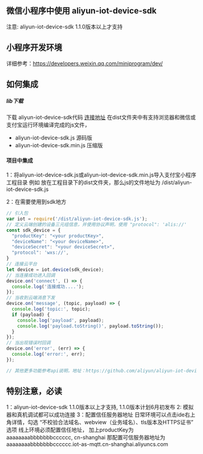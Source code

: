 ## 微信小程序中使用 aliyun-iot-device-sdk

注意: aliyun-iot-device-sdk 1.1.0版本以上才支持

## 小程序开发环境

详细参考：https://developers.weixin.qq.com/miniprogram/dev/

## 如何集成

##### lib下载
下载 aliyun-iot-device-sdk代码 [连接地址](https://github.com/aliyun/aliyun-iot-device-sdk)
在dist文件夹中有支持浏览器和微信或支付宝运行环境编译完成的js文件，
  - aliyun-iot-device-sdk.js	源码版
  - aliyun-iot-device-sdk.min.js 压缩版


#### 项目中集成
1：将aliyun-iot-device-sdk.js或aliyun-iot-device-sdk.min.js导入支付宝小程序工程目录 例如 放在工程目录下的dist文件夹，那么js的文件地址为 /dist/aliyun-iot-device-sdk.js

2：在需要使用到sdk地方
````js
// 引入包
var iot = require('/dist/aliyun-iot-device-sdk.js');
// 定义云端创建的设备三元组信息，并使用协议声明，使用 "protocol": 'alis://'
const sdk_device = {
  "productKey": "<your productKey>",
  "deviceName": "<your deviceName>", 
  "deviceSecret": "<your deviceSecret>",
  "protocol": 'wxs://',
} 
// 连接云平台
let device = iot.device(sdk_device);
// 当连接成功进入回调
device.on('connect', () => {
  console.log('连接成功....');
});
// 当收到云端消息下发
device.on('message', (topic, payload) => {
  console.log('topic:', topic);
  if (payload) {
    console.log('payload', payload);
    console.log('payload.toString()', payload.toString());
  }
});
// 当出现错误时回调
device.on('error', (err) => {
  console.log('error:', err);
});

// 其他更多功能参考api说明，地址：https://github.com/aliyun/aliyun-iot-device-sdk
````


## 特别注意，必读

1：aliyun-iot-device-sdk 1.1.0版本以上才支持, 1.1.0版本计划6月初发布
2: 模拟器和真机调试都可以成功连接
3：配置信任服务器地址
    日常环境可以点击ide右上角详情，勾选 “不校验合法域名、webview（业务域名）、tls版本及HTTPS证书” 选项
    线上环境必须配置信任地址， 加上productKey为 aaaaaaaabbbbbbbcccccc, cn-shanghai 那配置可信服务器地址为 aaaaaaaabbbbbbbcccccc.iot-as-mqtt.cn-shanghai.aliyuncs.com
